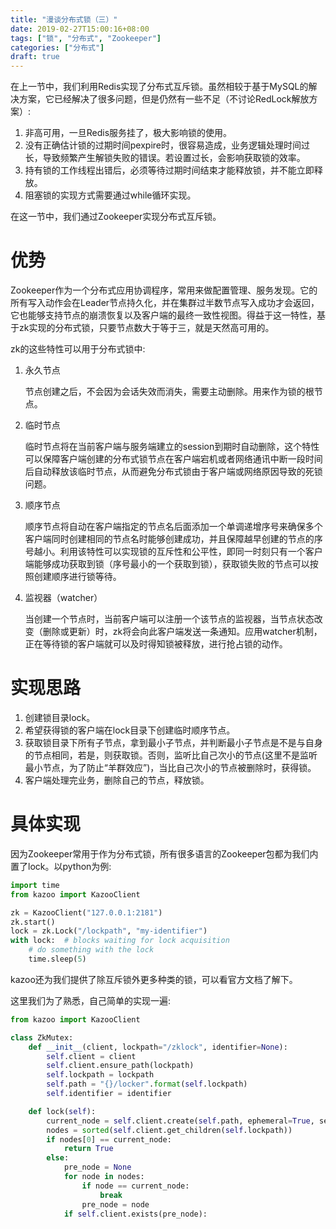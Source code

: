 ```yaml
---
title: "漫谈分布式锁（三）"
date: 2019-02-27T15:00:16+08:00
tags: ["锁", "分布式", "Zookeeper"]
categories: ["分布式"]
draft: true
---
```


在上一节中，我们利用Redis实现了分布式互斥锁。虽然相较于基于MySQL的解决方案，它已经解决了很多问题，但是仍然有一些不足（不讨论RedLock解放方案）:

1. 非高可用，一旦Redis服务挂了，极大影响锁的使用。
2. 没有正确估计锁的过期时间pexpire时，很容易造成，业务逻辑处理时间过长，导致频繁产生解锁失败的错误。若设置过长，会影响获取锁的效率。
3. 持有锁的工作线程出错后，必须等待过期时间结束才能释放锁，并不能立即释放。
4. 阻塞锁的实现方式需要通过while循环实现。

在这一节中，我们通过Zookeeper实现分布式互斥锁。


# 优势

Zookeeper作为一个分布式应用协调程序，常用来做配置管理、服务发现。它的所有写入动作会在Leader节点持久化，并在集群过半数节点写入成功才会返回，它也能够支持节点的崩溃恢复以及客户端的最终一致性视图。得益于这一特性，基于zk实现的分布式锁，只要节点数大于等于三，就是天然高可用的。

zk的这些特性可以用于分布式锁中:

1. 永久节点
   
   节点创建之后，不会因为会话失效而消失，需要主动删除。用来作为锁的根节点。

2. 临时节点
   
   临时节点将在当前客户端与服务端建立的session到期时自动删除，这个特性可以保障客户端创建的分布式锁节点在客户端宕机或者网络通讯中断一段时间后自动释放该临时节点，从而避免分布式锁由于客户端或网络原因导致的死锁问题。

3. 顺序节点
   
   顺序节点将自动在客户端指定的节点名后面添加一个单调递增序号来确保多个客户端同时创建相同的节点名时能够创建成功，并且保障越早创建的节点的序号越小。利用该特性可以实现锁的互斥性和公平性，即同一时刻只有一个客户端能够成功获取到锁（序号最小的一个获取到锁），获取锁失败的节点可以按照创建顺序进行锁等待。

4. 监视器（watcher）
   
   当创建一个节点时，当前客户端可以注册一个该节点的监视器，当节点状态改变（删除或更新）时，zk将会向此客户端发送一条通知。应用watcher机制，正在等待锁的客户端就可以及时得知锁被释放，进行抢占锁的动作。

# 实现思路

1. 创建锁目录lock。
2. 希望获得锁的客户端在lock目录下创建临时顺序节点。
3. 获取锁目录下所有子节点，拿到最小子节点，并判断最小子节点是不是与自身的节点相同，若是，则获取锁。否则，监听比自己次小的节点(这里不是监听最小节点，为了防止“羊群效应”)，当比自己次小的节点被删除时，获得锁。
4. 客户端处理完业务，删除自己的节点，释放锁。

# 具体实现

因为Zookeeper常用于作为分布式锁，所有很多语言的Zookeeper包都为我们内置了lock。以python为例:

```python
import time
from kazoo import KazooClient

zk = KazooClient("127.0.0.1:2181")
zk.start()
lock = zk.Lock("/lockpath", "my-identifier")
with lock:  # blocks waiting for lock acquisition
    # do something with the lock
    time.sleep(5)

```
kazoo还为我们提供了除互斥锁外更多种类的锁，可以看官方文档了解下。

这里我们为了熟悉，自己简单的实现一遍:
```python
from kazoo import KazooClient

class ZkMutex:
    def __init__(client, lockpath="/zklock", identifier=None):
        self.client = client
        self.client.ensure_path(lockpath)
        self.lockpath = lockpath
        self.path = "{}/locker".format(self.lockpath)
        self.identifier = identifier

    def lock(self):
        current_node = self.client.create(self.path, ephemeral=True, sequence=True)
        nodes = sorted(self.client.get_children(self.lockpath))
        if nodes[0] == current_node:
            return True
        else:
            pre_node = None
            for node in nodes:
                if node == current_node:
                    break
                pre_node = node
            if self.client.exists(pre_node):


```

